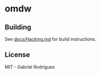 # omdw

## Building

See [docs/Hacking.md](./docs/Hacking.md) for build instructions.

## License

MIT - Gabriel Rodrigues
